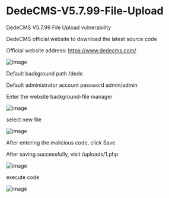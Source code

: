 # DedeCMS-V5.7.99-File-Upload
DedeCMS V5.7.99 File Upload vulnerability

DedeCMS official website to download the latest source code

Official website address: https://www.dedecms.com/

![image](https://user-images.githubusercontent.com/113728553/190812705-8eb8bc3c-d5cf-421c-9986-39244749cb52.png)


Default background path /dede

Default administrator account password admin/admin

Enter the website background-file manager 

![image](https://user-images.githubusercontent.com/113728553/190812304-c3e3ee05-369b-43a3-9291-9c9893413887.png)

select new file

![image](https://user-images.githubusercontent.com/113728553/190813083-968faa92-dd9b-47c3-a978-f6ec0f34ae5a.png)

After entering the malicious code, click Save

After saving successfully, visit /uploads/1.php

![image](https://user-images.githubusercontent.com/113728553/190813964-65cd0f9d-b3b5-4a05-9acc-d96baa90f961.png)

execute code

![image](https://user-images.githubusercontent.com/113728553/190814158-51f67c85-14c4-4961-bd32-1db0d4f19f02.png)
